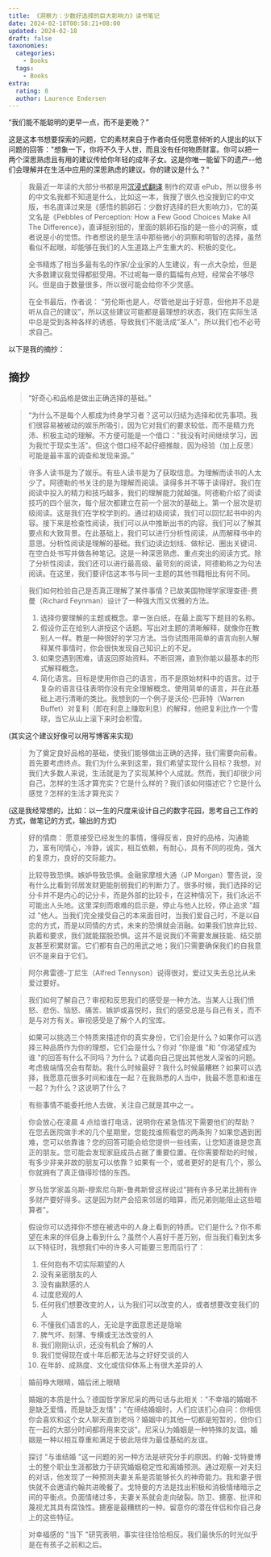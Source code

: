 ```yaml
---
title: 《洞察力：少数好选择的巨大影响力》读书笔记
date: 2024-02-18T00:58:21+08:00
updated: 2024-02-18
draft: false
taxonomies:
  categories:
    - Books
  tags:
    - Books
extra:
  rating: 8
  author: Laurence Endersen
---
```


“我们能不能聪明的更早一点，而不是更晚？”

这是这本书想要探索的问题，它的素材来自于作者向任何愿意倾听的人提出的以下问题的回答："想象一下，你将不久于人世，而且没有任何物质财富。你可以把一两个深思熟虑且有用的建议传给你年轻的成年子女。这是你唯一能留下的遗产--他们会理解并在生活中应用的深思熟虑的建议。你的建议是什么？“

<!-- more -->

> 我最近一年读的大部分书都是用[沉浸式翻译](https://immersivetranslate.com/) 制作的双语 ePub，所以很多书的中文名我都不知道是什么，比如这一本，我搜了很久也没搜到它的中文版，书名直译过来是《感悟的鹅卵石：少数好选择的巨大影响力》，它的英文名是《Pebbles of Perception: How a Few Good Choices Make All The Difference》，直译挺别扭的，里面的鹅卵石指的是一些小的洞察，或者说是小的觉悟。作者想说的是生活中那些微小的洞察和明智的选择，虽然看似不起眼，却能够在我们的人生道路上产生重大的、积极的变化。
>
> 全书精炼了相当多最有名的作家/企业家的人生建议，有一点大杂烩，但是大多数建议我觉得都挺受用。不过呢每一章的篇幅有点短，经常会不够尽兴。但是由于数量很多，所以很可能会给你不少灵感。
>
> 在全书最后，作者说： “劳伦斯也是人，尽管他是出于好意，但他并不总是听从自己的建议”，所以这些建议可能都是最理想的状态，我们在实际生活中总是受到各种各样的诱惑，导致我们不能活成“圣人”，所以我们也不必苛求自己。

以下是我的摘抄：

## 摘抄

> “好奇心和品格是做出正确选择的基础。”

> “为什么不是每个人都成为终身学习者？这可以归结为选择和优先事项。我们很容易被被动的娱乐所吸引，因为它对我们的要求较低，而不是精力充沛、积极主动的理解。不方便可能是一个借口："我没有时间继续学习，因为我忙于现实生活"。但这个借口经不起仔细推敲，因为经验（加上反思）可能是最丰富的调查和发现来源。”

> 许多人读书是为了娱乐。有些人读书是为了获取信息。为理解而读书的人太少了。阿德勒的书关注的是为理解而阅读。读得多并不等于读得好。我们在阅读中投入的精力和技巧越多，我们的理解能力就越强。阿德勒介绍了阅读技巧的四个层次，每个层次都建立在前一个层次的基础上。第一个层次是初级阅读。这是我们在学校学到的。通过初级阅读，我们可以回忆起书中的内容。接下来是检查性阅读，我们可以从中推断出书的内容。我们可以了解其要点和大致背景。在此基础上，我们可以进行分析性阅读，从而解释书中的意思。分析性阅读是理解的基础。我们边读边划线、做标记、圈出关键词、在空白处书写并做各种笔记。这是一种深思熟虑、重点突出的阅读方式。除了分析性阅读，我们还可以进行最高级、最苛刻的阅读，阿德勒称之为句法阅读。在这里，我们要评估这本书与同一主题的其他书籍相比有何不同。

> 我们如何检验自己是否真正理解了某件事情？已故美国物理学家理查德-费曼（Richard Feynman）设计了一种强大而又优雅的方法。
>
> 1. 选择你要理解的主题或概念。拿一张白纸，在最上面写下题目的名称。
> 2. 假设你正在给别人讲授这个话题。写出对主题的清晰解释，就像你在教别人一样。教是一种很好的学习方法。当你试图用简单的语言向别人解释某件事情时，你会很快发现自己知识上的不足。
> 3. 如果您遇到困难，请返回原始资料。不断回溯，直到你能以最基本的形式解释概念。
> 4. 简化语言。目标是使用你自己的语言，而不是原始材料中的语言。过于复杂的语言往往表明你没有完全理解概念。使用简单的语言，并在此基础上进行清晰的类比。我想到的一个例子是沃伦-巴菲特（Warren Buffet）对复利（即在利息上赚取利息）的解释，他把复利比作一个雪球，当它从山上滚下来时会积雪。

(其实这个建议好像可以用写博客来实现)

> 为了奠定良好品格的基础，使我们能够做出正确的选择，我们需要向前看。首先要考虑终点。我们为什么来到这里，我们希望实现什么目标？我想，对我们大多数人来说，生活就是为了实现某种个人成就。然而，我们却很少问自己，怎样的生活才算充实？它是什么样的？我们该如何描述它？它是什么感觉？怎样的生活才算充实？

(这是我经常想的，比如：以一生的尺度来设计自己的数字花园，思考自己工作的方式，做笔记的方式，输出的方式)

> 好的情商： 愿意接受已经发生的事情，懂得反省，良好的品格，沟通能力，富有同情心，冷静，诚实，相互依赖，有耐心，具有不同的视角，强大的复原力，良好的交际能力。

> 比较导致恐惧。嫉妒导致恐惧。金融家摩根大通（JP Morgan）警告说，没有什么比看到邻居发财更能削弱我们的判断力了。很多时候，我们选择的记分卡并不是内心的记分卡，而是外部的比较卡，在这种情况下，我们永远不可能出人头地。这里深刻而艰难的启示是，停止与他人比较，停止追求 "超过 "他人。当我们完全接受自己的本来面目时，当我们爱自己时，不是以自恋的方式，而是以同情的方式，未来的恐惧就会消融。如果我们放弃比较、执着和要求，我们就能摆脱恐惧。这并不是说我们不需要发展技能、结交朋友甚至积累财富。它们都有自己的用武之地；我们只需要确保我们的自我意识不是来自于它们。

> 阿尔弗雷德-丁尼生（Alfred Tennyson）说得很对，爱过又失去总比从未爱过要好。

> 我们如何了解自己？审视和反思我们的感受是一种方法。当某人让我们愤怒、悲伤、恼怒、痛苦、嫉妒或喜悦时，我们的感受总是与自己有关，而不是与对方有关。审视感受是了解个人的宝库。

> 如果可以挑选三个特质来描述你的真实身份，它们会是什么？如果你可以选择三种品质作为你的理想，它们会是什么？你对 "你是谁 "和 "你渴望成为谁 "的回答有什么不同吗？为什么？试着向自己提出其他发人深省的问题。考虑极端情况会有帮助。我什么时候最好？我什么时候最糟糕？如果可以选择，我愿意花很多时间和谁在一起？在我熟悉的人当中，我最不愿意和谁在一起？为什么？这说明了什么？

> 有些事情不能委托他人去做，关注自己就是其中之一。

> 你会放心在凌晨 4 点给谁打电话，说明你在紧急情况下需要他们的帮助？在您去医院做手术的几个星期里，您能找谁照看您的两条狗？如果您遇到困难，您可以依靠谁？您的回答可能会给您提供一些线索，让您知道谁是您真正的朋友。您可能会发现家庭成员占据了重要位置。在你需要帮助的时候，有多少非亲非故的朋友可以依靠？如果有一个，或者更好的是有几个，那么你就拥有了真正值得珍惜的东西。

> 罗马哲学家盖乌斯-穆索尼乌斯-鲁弗斯曾这样说过"拥有许多兄弟比拥有许多财产要好得多。这是因为财产会招来邻居的暗算，而兄弟则能阻止这些暗算者"。

> 假设你可以选择你不想在被选中的人身上看到的特质。它们是什么？你不希望在未来的伴侣身上看到什么？虽然个人喜好千差万别，但当我们看到太多以下特征时，我想我们中的许多人可能要三思而后行了：
>
> 1. 任何抱有不切实际期望的人
> 2. 没有亲密朋友的人
> 3. 没有幽默感的人
> 4. 过度悲观的人
> 5. 任何我们想要改变的人，认为我们可以改变的人，或者想要改变我们的人
> 6. 不懂我们语言的人，无论是字面意思还是隐喻
> 7. 脾气坏、刻薄、专横或无法改变的人
> 8. 我们刚刚认识，还没有机会了解的人
> 9. 我们觉得现在或十年后都无法与之好好交谈的人
> 10. 在年龄、成熟度、文化或信仰体系上有很大差异的人

> 婚前睁大眼睛，婚后闭上眼睛

> 婚姻的本质是什么？德国哲学家尼采的两句话与此相关："不幸福的婚姻不是缺乏爱情，而是缺乏友情"；"在缔结婚姻时，人们应该扪心自问：你相信你会喜欢和这个女人聊天直到老吗？婚姻中的其他一切都是短暂的，但你们在一起的大部分时间都将用来交谈"。尼采认为婚姻是一种特殊的友谊。婚姻是一种以相互尊重和满足于彼此陪伴为最佳基础的友谊。

> 探讨 "与谁结婚 "这一问题的另一种方法是研究分手的原因。约翰-戈特曼博士的整个职业生涯都致力于研究婚姻稳定性和离婚预测。通过观察一对夫妇的对话，他发现了一种预测夫妻关系是否能够长久的神奇能力。我和妻子很快就不会邀请约翰共进晚餐了。戈特曼的方法是找出积极和消极情绪暗示之间的平衡点。负面情绪过多，夫妻关系就会走向破裂。防卫、搪塞、批评和蔑视尤其具有腐蚀性。搪塞是最糟糕的一种。留意你的潜在伴侣和你自己身上的这些特征。

> 对幸福感的 "当下 "研究表明，事实往往恰恰相反。我们最快乐的时光似乎是在有孩子之前和之后。
